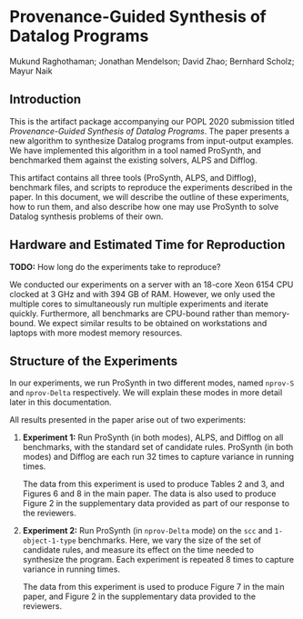Provenance-Guided Synthesis of Datalog Programs
===============================================

Mukund Raghothaman; Jonathan Mendelson; David Zhao; Bernhard Scholz; Mayur Naik

Introduction
------------

This is the artifact package accompanying our POPL 2020 submission titled _Provenance-Guided Synthesis of Datalog
Programs_. The paper presents a new algorithm to synthesize Datalog programs from input-output examples. We have
implemented this algorithm in a tool named ProSynth, and benchmarked them against the existing solvers, ALPS and
Difflog.

This artifact contains all three tools (ProSynth, ALPS, and Difflog), benchmark files, and scripts to reproduce the
experiments described in the paper. In this document, we will describe the outline of these experiments, how to run
them, and also describe how one may use ProSynth to solve Datalog synthesis problems of their own.

Hardware and Estimated Time for Reproduction
--------------------------------------------

__TODO:__ How long do the experiments take to reproduce?

We conducted our experiments on a server with an 18-core Xeon 6154 CPU clocked at 3 GHz and with 394 GB of RAM. However,
we only used the multiple cores to simultaneously run multiple experiments and iterate quickly. Furthermore, all
benchmarks are CPU-bound rather than memory-bound. We expect similar results to be obtained on workstations and laptops
with more modest memory resources.

Structure of the Experiments
----------------------------

In our experiments, we run ProSynth in two different modes, named `nprov-S` and `nprov-Delta` respectively. We will
explain these modes in more detail later in this documentation.

All results presented in the paper arise out of two experiments:

1. __Experiment 1:__ Run ProSynth (in both modes), ALPS, and Difflog on all benchmarks, with the standard set of
   candidate rules. ProSynth (in both modes) and Difflog are each run 32 times to capture variance in running times.

   The data from this experiment is used to produce Tables 2 and 3, and Figures 6 and 8 in the main paper. The data is
   also used to produce Figure 2 in the supplementary data provided as part of our response to the reviewers.

2. __Experiment 2:__ Run ProSynth (in `nprov-Delta` mode) on the `scc` and `1-object-1-type` benchmarks. Here, we vary
   the size of the set of candidate rules, and measure its effect on the time needed to synthesize the program. Each
   experiment is repeated 8 times to capture variance in running times.

   The data from this experiment is used to produce Figure 7 in the main paper, and Figure 2 in the supplementary data
   provided to the reviewers.


